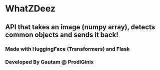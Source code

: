 # WhatZDeez 

## API that takes an image (numpy array), detects common objects and sends it back!


### Made with HuggingFace (Transformers) and Flask
### Developed By Gautam @ ProdiGinix

